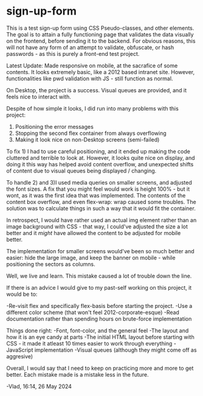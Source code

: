 # sign-up-form
This is a test sign-up form using CSS Pseudo-classes, and other elements. The goal is to attain a fully functioning page that validates the data visually on the frontend, before sending it to the backend.
For obvious reasons, this will not have any form of an attempt to validate, obfuscate, or hash passwords - as this is purely a front-end test project.


Latest Update: Made responsive on mobile, at the sacrafice of some contents. It looks extremely basic, like a 2012 based intranet site. However, functionalities like pwd validation with JS - still function as normal.

On Desktop, the project is a success. Visual queues are provided, and it feels nice to interact with.

Despite of how simple it looks, I did run into many problems with this project:

1) Positioning the error messages
2) Stopping the second flex container from always overflowing
3) Making it look nice on non-Desktop screens (semi-failed)

To fix 1) I had to use careful positioning, and it ended up making the code cluttered and terrible to look at. However, it looks quite nice on display, and doing it this way has helped avoid content overflow, and unexpected shifts of content due to visual queues being displayed / changing.

To handle 2) and 3)I used media queries on smaller screens, and adjusted the font sizes. A fix that you might feel would work is height 100% - but it wont, as it was the first idea that was implemented. The contents of the content box overflow, and even flex-wrap: wrap caused some troubles. The solution was to calculate things in such a way that it would fit the container.

In retrospect, I would have rather used an actual img element rather than an image background with CSS - that way, I could've adjusted the size a lot better and it *might* have allowed the content to be adjusted for mobile better.

The implementation for smaller screens would've been so much better and easier: hide the large image, and keep the banner on mobile - while positioning the sectors as columns.

Well, we live and learn. This mistake caused a lot of trouble down the line.


If there is an advice I would give to my past-self working on this project, it would be to:

-Re-visit flex and specifically flex-basis before starting the project.
-Use a different color scheme (that won't feel 2012-corporate-esque)
-Read documentation rather than spending hours on brute-force implementation

Things done right:
-Font, font-color, and the general feel
-The layout and how it is an eye candy at parts
-The initial HTML layout before starting with CSS - it made it atleast 10 times easier to work through everything
-JavaScript implementation
-Visual queues (although they might come off as aggresive)

Overall, I would say that I need to keep on practicing more and more to get better. Each mistake made is a mistake less in the future.

-Vlad,
16:14, 26 May 2024
